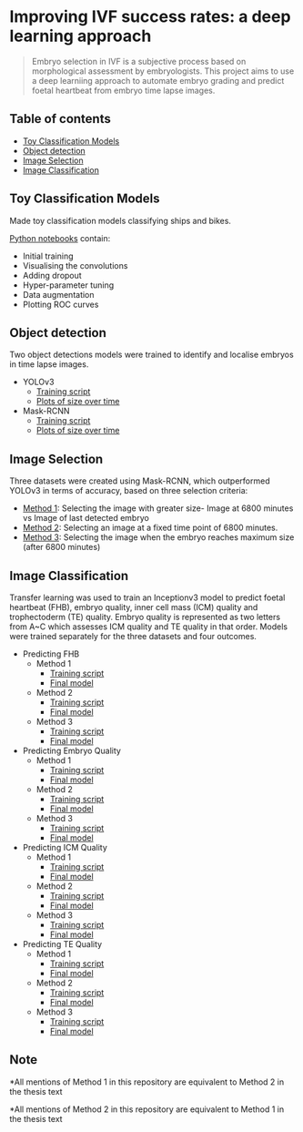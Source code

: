 # Improving IVF success rates: a deep learning approach
> Embryo selection in IVF is a subjective process based on morphological assessment by embryologists. This project aims to use a deep learniing approach to automate embryo grading and predict foetal heartbeat from embryo time lapse images.

## Table of contents
* [Toy Classification Models](#toy-classification-models)
* [Object detection](#object-detection)
* [Image Selection](#image-selection)
* [Image Classification](#image-classification)

## Toy Classification Models
Made toy classification models classifying ships and bikes.

[Python notebooks](./ships_and_bikes/) contain:
* Initial training
* Visualising the convolutions
* Adding dropout
* Hyper-parameter tuning
* Data augmentation
* Plotting ROC curves

## Object detection
Two object detections models were trained to identify and localise embryos in time lapse images.

* YOLOv3
  - [Training script](./embryo/train_4766.py)
  - [Plots of size over time](./embryo/day_5_plots_yolo/)
* Mask-RCNN
  - [Training script](./embryo/)
  - [Plots of size over time](./embryo/day_5_plots_mask/)

## Image Selection
Three datasets were created using Mask-RCNN, which outperformed YOLOv3 in terms of accuracy, based on three selection criteria:
* [Method 1](./embryo/method_1.py): Selecting the image with greater size- Image at 6800 minutes vs Image of last detected embryo
* [Method 2](./embryo/method_2.py): Selecting an image at a fixed time point of 6800 minutes.
* [Method 3](./embryo/method_3.py): Selecting the image when the embryo reaches maximum size (after 6800 minutes)

## Image Classification
Transfer learning was used to train an Inceptionv3 model to predict foetal heartbeat (FHB), embryo quality, inner cell mass (ICM) quality and trophectoderm (TE) quality. Embryo quality is represented as two letters from A~C which assesses ICM quality and TE quality in that order. Models were trained separately for the three datasets and four outcomes.
* Predicting FHB
  - Method 1
    - [Training script](./embryo/final_fhb_1.py)
    - [Final model](./data/embryo/method_1/saved_model/fhb/)
  - Method 2
    - [Training script](./embryo/final_fhb_2.py)
    - [Final model](./data/embryo/method_2/saved_model/fhb/)
  - Method 3
    - [Training script](./embryo/final_fhb_3.py)
    - [Final model](./data/embryo/method_3/saved_model/fhb/)
* Predicting Embryo Quality
  - Method 1
    - [Training script](./embryo/final_top_1_grade_1.py)
    - [Final model](./data/embryo/method_1/grade/saved_model/top_1_grade/)
  - Method 2
    - [Training script](./embryo/final_top_1_grade_2.py)
    - [Final model](./data/embryo/method_2/grade/saved_model/top_1_grade/)
  - Method 3
    - [Training script](./embryo/final_top_1_grade_3.py)
    - [Final model](./data/embryo/method_3/grade/saved_model/top_1_grade/)
* Predicting ICM Quality
  - Method 1
    - [Training script](./embryo/final_first_grade_1.py)
    - [Final model](./data/embryo/method_1/grade/saved_model/first_grade/)
  - Method 2
    - [Training script](./embryo/final_first_grade_2.py)
    - [Final model](./data/embryo/method_2/grade/saved_model/first_grade/)
  - Method 3
    - [Training script](./embryo/final_first_grade_3.py)
    - [Final model](./data/embryo/method_3/grade/saved_model/first_grade/)
* Predicting TE Quality
  - Method 1
    - [Training script](./embryo/final_second_grade_1.py)
    - [Final model](./data/embryo/method_1/grade/saved_model/second_grade/)
  - Method 2
    - [Training script](./embryo/final_second_grade_2.py)
    - [Final model](./data/embryo/method_2/grade/saved_model/second_grade/)
  - Method 3
    - [Training script](./embryo/final_second_grade_3.py)
    - [Final model](./data/embryo/method_3/grade/saved_model/second_grade/)

## Note
\*All mentions of Method 1 in this repository are equivalent to Method 2 in the thesis text

\*All mentions of Method 2 in this repository are equivalent to Method 1 in the thesis text
